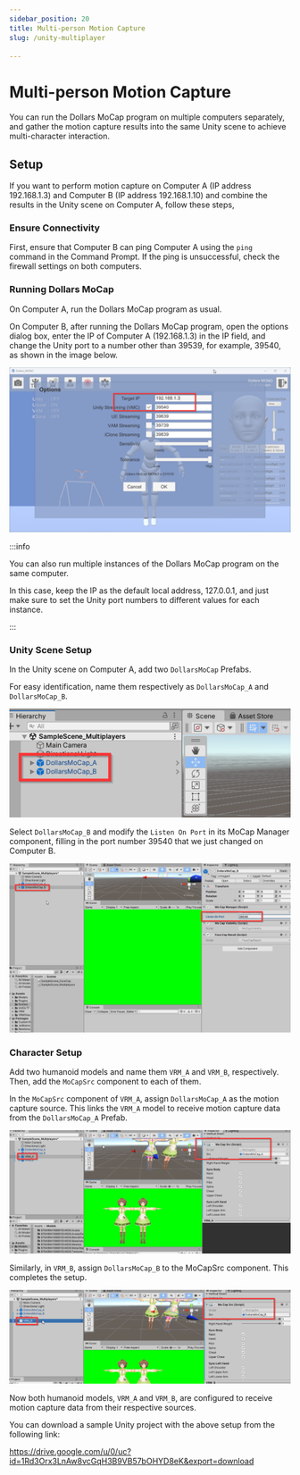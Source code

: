 ```yaml
---
sidebar_position: 20
title: Multi-person Motion Capture
slug: /unity-multiplayer

---
```


# Multi-person Motion Capture

You can run the Dollars MoCap program on multiple computers separately, and gather the motion capture results into the same Unity scene to achieve multi-character interaction.

## Setup

If you want to perform motion capture on Computer A (IP address 192.168.1.3) and Computer B (IP address 192.168.1.10) and combine the results in the Unity scene on Computer A, follow these steps,

### Ensure Connectivity

First, ensure that Computer B can ping Computer A using the `ping` command in the Command Prompt. If the ping is unsuccessful, check the firewall settings on both computers.

### Running Dollars MoCap

On Computer A, run the Dollars MoCap program as usual.

On Computer B, after running the Dollars MoCap program, open the options dialog box, enter the IP of Computer A (192.168.1.3) in the IP field, and change the Unity port to a number other than 39539, for example, 39540, as shown in the image below.

![](../../img/2023_11_03_22_32_28-Dollars_MONO.png)

:::info

You can also run multiple instances of the Dollars MoCap program on the same computer.

In this case, keep the IP as the default local address, 127.0.0.1, and just make sure to set the Unity port numbers to different values for each instance.

:::

### Unity Scene Setup

In the Unity scene on Computer A, add two `DollarsMoCap` Prefabs.

For easy identification, name them respectively as `DollarsMoCap_A` and `DollarsMoCap_B`.

![](../../img/2023_11_03_22_41_41-DollarsVRM_FaceCap_Multiplayers.png)

Select `DollarsMoCap_B` and modify the `Listen On Port` in its MoCap Manager component, filling in the port number 39540 that we just changed on Computer B.

![](../../img/2023_11_03_22_45_32-DollarsVRM_FaceCap_Multiplayers.png)

### Character Setup

Add two humanoid models and name them `VRM_A` and `VRM_B`, respectively. Then, add the `MoCapSrc` component to each of them.

In the `MoCapSrc` component of `VRM_A`, assign `DollarsMoCap_A` as the motion capture source. This links the `VRM_A` model to receive motion capture data from the `DollarsMoCap_A` Prefab.

![](../../img/2023_11_03_22_48_20-DollarsVRM_FaceCa.png)

Similarly, in `VRM_B`, assign `DollarsMoCap_B` to the MoCapSrc component. This completes the setup.

![](../../img/2023_11_03_22_48_52.png)

Now both humanoid models, `VRM_A` and `VRM_B`, are configured to receive motion capture data from their respective sources.

You can download a sample Unity project with the above setup from the following link:

https://drive.google.com/u/0/uc?id=1Rd3Orx3LnAw8vcGqH3B9VB57bOHYD8eK&export=download
